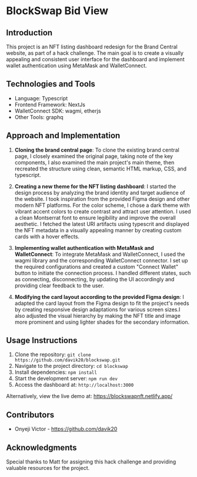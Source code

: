 # BlockSwap Bid View

## Introduction

This project is an NFT listing dashboard redesign for the Brand Central website, as part of a hack challenge. The main goal is to create a visually appealing and consistent user interface for the dashboard and implement wallet authentication using MetaMask and WalletConnect.

## Technologies and Tools

- Language: Typescript
- Frontend Framework: NextJs
- WalletConnect SDK: wagmi, etherjs
- Other Tools: graphq

## Approach and Implementation

1. **Cloning the brand central page**: To clone the existing brand central page, I closely examined the original page, taking note of the key components, I also examined the main project's main theme, then recreated the structure using clean, semantic HTML markup, CSS, and typescript.


2. **Creating a new theme for the NFT listing dashboard**: I started the design process by analyzing the brand identity and target audience of the website. I took inspiration from the provided Figma design and other modern NFT platforms. For the color scheme, I chose a dark theme with vibrant accent colors to create contrast and attract user attention. I used a clean Montserrat font to ensure legibility and improve the overall aesthetic. I fetched the latest URI artifacts using typescrit and displayed the NFT metadata in a visually appealing manner by creating custom cards with a hover effects.

3. **Implementing wallet authentication with MetaMask and WalletConnect**:
To integrate MetaMask and WalletConnect, I used the wagmi library and the corresponding WalletConnect connector. I set up the required configurations and created a custom "Connect Wallet" button to initiate the connection process. I handled different states, such as connecting, disconnecting, by updating the UI accordingly and providing clear feedback to the user.

4. **Modifying the card layout according to the provided Figma design**: I adapted the card layout from the Figma design to fit the project's needs by creating responsive design adaptations for various screen sizes.I also adjusted the visual hierarchy by making the NFT title and image more prominent and using lighter shades for the secondary information.


## Usage Instructions

1. Clone the repository: `git clone https://github.com/davik20/blockswap.git`
2. Navigate to the project directory: `cd blockswap`
3. Install dependencies: `npm install`
4. Start the development server: `npm run dev`
5. Access the dashboard at: `http://localhost:3000`

Alternatively, view the live demo at: https://blockswapnft.netlify.app/

## Contributors

- Onyeji Victor - https://github.com/davik20

## Acknowledgments

Special thanks to Matt for assigning this hack challenge and providing valuable resources for the project.
